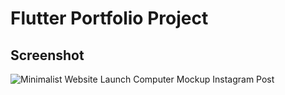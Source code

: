 # Flutter Portfolio Project

## Screenshot

![Minimalist Website Launch Computer Mockup Instagram Post](https://user-images.githubusercontent.com/51513908/176932572-e4d2a608-8640-4f0a-b2bf-bbe629537e7c.png)

